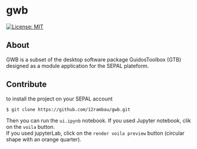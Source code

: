 # gwb  
[![License: MIT](https://img.shields.io/badge/License-MIT-yellow.svg)](https://opensource.org/licenses/MIT)  
  
## About  
  
GWB is a subset of the desktop software package GuidosToolbox (GTB) designed as a module application for the SEPAL plateform.  

## Contribute

to install the project on your SEPAL account
```
$ git clone https://github.com/12rambau/gwb.git
```

Then you can run the `ui.ipynb` notebook.
If you used Jupyter notebook, clik on the `voila` button.  
If you used jupyterLab, click on the `render voila preview` button (circular shape with an orange quarter).
